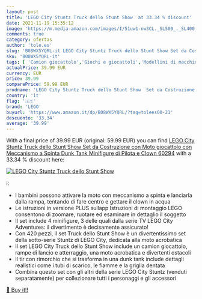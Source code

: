 ```yaml
---
layout: post
title: 'LEGO City Stuntz Truck dello Stunt Show  at 33.34 % discount'
date: 2021-11-19 15:35:12
image: 'https://m.media-amazon.com/images/I/51uw1-nw3CL._SL500_._SL400_.jpg'
comments: true
category: ofertas
author: 'tole.es'
slug: 'B08WX5YQRL-it LEGO City Stuntz Truck dello Stunt Show Set da Costruzione...'
sku: 'B08WX5YQRL-it'
tags: [ 'Camion giocattolo','Giochi e giocattoli','Modellini di macchine e camion','Veicoli giocattolo','lego', ]
actualPrice: 39.99 EUR
currency: EUR
price: 39.99
comparePrice: 59.99 EUR
prodname: 'LEGO City Stuntz Truck dello Stunt Show  Set da Costruzione con Moto giocattolo con Meccanismo a Spinta  Dunk Tank  Minifigure di Pilota e Clown  60294'
country: 'it'
flag: '🇮🇹'
brand: 'LEGO'
buyurl: 'https://www.amazon.it/dp/B08WX5YQRL/?tag=tolees00-21'
descuento: '33.34'
average: '39.99'
---
```


With a final price of 39.99 EUR (original: 59.99 EUR) you can find [LEGO City Stuntz Truck dello Stunt Show  Set da Costruzione con Moto giocattolo con Meccanismo a Spinta  Dunk Tank  Minifigure di Pilota e Clown  60294](https://www.amazon.it/dp/B08WX5YQRL/?tag=tolees00-21) with a  33.34 % discount here:

[![LEGO City Stuntz Truck dello Stunt Show ](https://m.media-amazon.com/images/I/51uw1-nw3CL._SL500_._SL400_.jpg)](https://www.amazon.it/dp/B08WX5YQRL/?tag=tolees00-21)

ℹ️:

- I bambini possono attivare la moto con meccanismo a spinta e lanciarla dalla rampa, tentando di fare centro e gettare il clown in acqua
- Le istruzioni in versione PLUS sullapp Istruzioni di montaggio LEGO consentono di zoomare, ruotare ed esaminare in dettaglio il soggetto
- Il set include 4 minifigure, 3 delle quali dalla serie TV LEGO City Adventures: il divertimento è decisamente assicurato!
- Con 420 pezzi, il set Truck dello Stunt Show è un divertentissimo set della sotto-serie Stuntz di LEGO City, dedicata alla moto acrobatica
- Il set LEGO City Truck dello Stunt Show include un camion giocattolo, rampe di lancio e atterraggio, una moto acrobatica e divertenti ostacoli
- Il tir con rimorchio che si trasforma in una dunk tank include dettagli realistici come i tubi di scarico, le fiamme e la griglia dentata
- Combina questo set con gli altri della serie LEGO City Stuntz (venduti separatamente) per collezionare tutti i personaggi e gli accessori

[🛒 Buy it!!](https://www.amazon.it/dp/B08WX5YQRL/?tag=tolees00-21)
